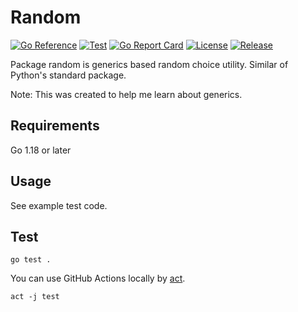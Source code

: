 # Random

[![Go Reference](https://pkg.go.dev/badge/github.com/sg0hsmt/random.svg)](https://pkg.go.dev/github.com/sg0hsmt/random)
[![Test](https://github.com/sg0hsmt/random/actions/workflows/test.yaml/badge.svg)](https://github.com/sg0hsmt/random/actions/workflows/test.yaml)
[![Go Report Card](https://goreportcard.com/badge/github.com/sg0hsmt/random)](https://goreportcard.com/report/github.com/sg0hsmt/random)
[![License](https://img.shields.io/github/license/sg0hsmt/random.svg)](https://github.com/sg0hsmt/random/blob/master/LICENSE)
[![Release](https://img.shields.io/github/release/sg0hsmt/random.svg)](https://github.com/sg0hsmt/random/releases/latest)

Package random is generics based random choice utility.
Similar of Python's standard package.

Note: This was created to help me learn about generics.

## Requirements

Go 1.18 or later

## Usage

See example test code.

## Test

```console
go test .
```

You can use GitHub Actions locally by [act](https://github.com/nektos/act).

```console
act -j test
```
